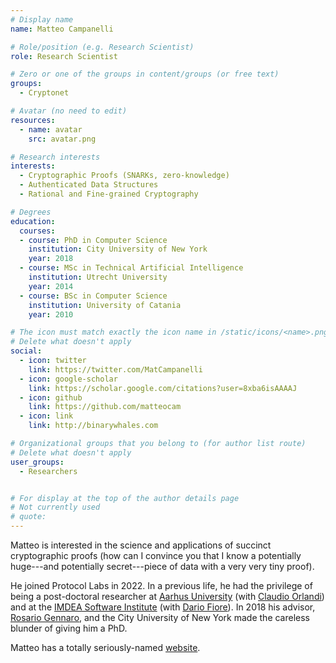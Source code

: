 ```yaml
---
# Display name
name: Matteo Campanelli

# Role/position (e.g. Research Scientist)
role: Research Scientist

# Zero or one of the groups in content/groups (or free text)
groups:
  - Cryptonet

# Avatar (no need to edit)
resources:
  - name: avatar
    src: avatar.png

# Research interests
interests:
  - Cryptographic Proofs (SNARKs, zero-knowledge)
  - Authenticated Data Structures
  - Rational and Fine-grained Cryptography

# Degrees
education:
  courses:
  - course: PhD in Computer Science
    institution: City University of New York
    year: 2018
  - course: MSc in Technical Artificial Intelligence
    institution: Utrecht University
    year: 2014
  - course: BSc in Computer Science
    institution: University of Catania
    year: 2010

# The icon must match exactly the icon name in /static/icons/<name>.png
# Delete what doesn't apply
social:
  - icon: twitter
    link: https://twitter.com/MatCampanelli
  - icon: google-scholar
    link: https://scholar.google.com/citations?user=8xba6isAAAAJ
  - icon: github
    link: https://github.com/matteocam
  - icon: link
    link: http://binarywhales.com

# Organizational groups that you belong to (for author list route)
# Delete what doesn't apply
user_groups:
  - Researchers


# For display at the top of the author details page
# Not currently used
# quote:
---
```


Matteo is interested in the science and applications of succinct cryptographic proofs (how can I convince you that I know a potentially huge---and potentially secret---piece of data with a very very tiny proof).

He joined Protocol Labs in 2022. In a previous life, he had the privilege of being a post-doctoral researcher at [Aarhus University](https://www.au.dk/) (with [Claudio Orlandi](https://cs.au.dk/~orlandi/)) and at the  [IMDEA Software Institute](https://software.imdea.org/index.html) (with [Dario Fiore](http://www.dariofiore.it/)). In 2018 his advisor, [Rosario Gennaro](/authors/rosario-gennaro), and the City University of New York made the careless blunder of giving him a PhD.

Matteo has a totally seriously-named [website](http://binarywhales.com).
